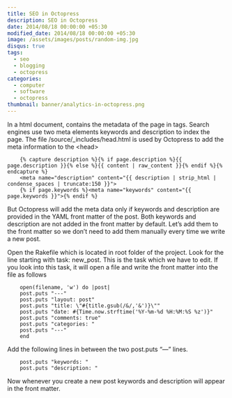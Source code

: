 ```yaml
---
title: SEO in Octopress
description: SEO in Octopress
date: 2014/08/18 00:00:00 +05:30
modified_date: 2014/08/18 00:00:00 +05:30
image: /assets/images/posts/random-img.jpg
disqus: true
tags:
  - seo
  - blogging
  - octopress
categories:
  - computer
  - software
  - octopress
thumbnail: banner/analytics-in-octopress.png
---
```


In a html document, contains the metadata of the page in tags. Search engines use two meta elements keywords and description to index the page. The file /source/_includes/head.html is used by Octopress to add the meta information to the &lt;head&gt;

```
    {% capture description %}{% if page.description %}{{ page.description }}{% else %}{{ content | raw_content }}{% endif %}{% endcapture %}
    <meta name="description" content="{{ description | strip_html | condense_spaces | truncate:150 }}">
    {% if page.keywords %}<meta name="keywords" content="{{ page.keywords }}">{% endif %}
```

But Octopress will add the meta data only if keywords and description are provided in the YAML front matter of the post. Both keywords and description are not added in the front matter by default. Let’s add them to the front matter so we don’t need to add them manually every time we write a new post.

Open the Rakefile which is located in root folder of the project. Look for the line starting with task: new_post. This is the task which we have to edit. If you look into this task, it will open a file and write the front matter into the file as follows

```
    open(filename, 'w') do |post|
    post.puts "---"
    post.puts "layout: post"
    post.puts "title: \"#{title.gsub(/&/,'&')}\""
    post.puts "date: #{Time.now.strftime('%Y-%m-%d %H:%M:%S %z')}"
    post.puts "comments: true"
    post.puts "categories: "
    post.puts "---"
    end
```

Add the following lines in between the two post.puts “—” lines.

```
    post.puts "keywords: "
    post.puts "description: "
```

Now whenever you create a new post keywords and description will appear in the front matter.